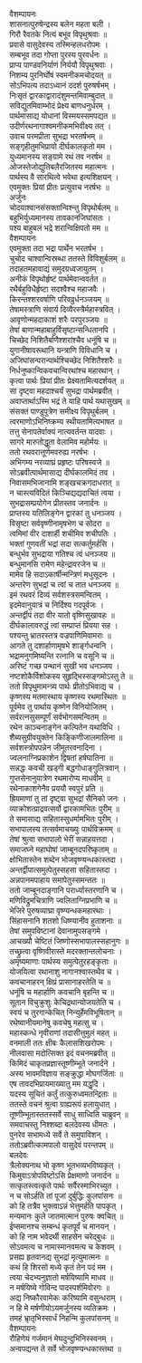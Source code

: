वैशम्पायनः  
शासनात्पुरुषेन्द्रस्य बलेन महता बली ।  
गिरौ रैवतके नित्यं बभूव विपृथुश्रवाः ॥  
प्रवासे वासुदेवस्य तस्मिन्हलधरोपमः ।  
सम्बभूव तदा गोप्ता पुरस्य पुरवर्धनः ॥  
प्राप्य पाण्डवनिर्याणं निर्ययौ विपृथुश्रवाः ।  
निशम्य पुरनिर्घोषं स्वमनीकमचोदयत् ॥  
सोऽभिपत्य तदाऽध्वानं ददर्श पुरुषर्षभम् ।  
निःसृतं द्वारकाद्वारादंशुमन्तमिवाम्बुदात् ॥  
सविद्युतमिवाम्भोदं प्रेक्ष्य बाणधनुर्धरम् ।  
पार्थमासाद्य योधानां विस्मयस्समपद्यत ॥  
उदीर्णरथनागाश्वमनीकमभिवीक्ष्य तत् ।  
उवाच परमप्रीता सुभद्रा भरतर्षभम् ॥  
सङ्गृहीतुमभिप्रायो दीर्घकालकृतो मम ।  
युध्यमानस्य सङ्ग्रामे रथं तव नरर्षभ ॥  
ओजस्तेजोद्युतिबलैरजितस्य महात्मनः ।  
पार्थस्य वै सारथित्वे भवेथा इत्यशिक्षयन् ।  
एवमुक्तः प्रियां प्रीतः प्रत्युवाच नरर्षभः ॥  
अर्जुनः  
चोदयाश्वानसंसक्तान्विश्न्तु विपृथोर्बलम् ॥  
बहुभिर्युध्यमानस्य तावकानजिघांसतः ।  
पश्य बाहुबलं भद्रे शरान्विक्षिपतो मम ॥  
वैशम्पायनः  
एवमुक्ता तदा भद्रा पार्थेन भरतर्षभ ।  
चुचोद चाश्वान्विस्रब्धा ततस्ते विविशुर्बलम् ॥  
तदाहतमहावाद्यं समुदग्रध्वजायुतम् ।  
अनीकं विपृथोर्हृष्टं पार्थमेवान्ववर्तत ॥  
रथैर्बहुविधैर्हृष्टा सदश्वैश्च महाजवैः ।  
किरन्तश्शरवर्षाणि परिवव्रुर्धनञ्जयम् ॥  
तेषामस्त्राणि संवार्य दिव्यैरस्त्रैर्महास्त्रवित् ।  
आवृणोन्महदाकाशं शरैः परपुरञ्जयः ॥  
तेषां बाणान्महाबाहुर्विसृष्टान्सन्धितानपि ।  
चिच्छेद निशितैर्बाणैश्शरांश्चैव धनूंषि च ॥  
युगानीषावरूथानि यन्त्राणि विविधानि च ।  
अजिघांसन्परान्पार्थश्चिच्छेद निशितैश्शरैः ॥  
निर्धनुष्कान्विकवचान्विरथांश्च महारथान् ।  
कृत्वा पार्थः प्रियां प्रीतः प्रेक्ष्यतामित्यदर्शयत् ॥  
सा दृष्ट्वा महदाश्चर्यं सुभद्रा पार्थमब्रवीत् ।  
अवाप्तार्थाऽस्मि भद्रं ते याहि पार्थ यथासुखम् ॥  
संसक्तं पाण्डुपुत्रेण समीक्ष्य विपृथुर्बलम् ।  
त्वरमाणोऽभिनिष्क्रम्य स्थीयतामित्यभाषत ॥  
तत्तु सेनापतेर्वाक्यं नात्यवर्तन्त यादवाः ।  
सागरे मारुतोद्धूता वेलामिव महोर्मयः ॥  
ततो रथवरात्तूर्णमवरुह्य नरर्षभः ।  
अभिगम्य नरव्याघ्रं प्रहृष्टः परिषस्वजे ॥  
सोऽब्रवीत्पार्थमासाद्य दीर्घकालमिदं तव ।  
निवासमभिजानामि शङ्खचक्रगदाधरात् ॥  
न चास्त्यविदितं किञ्चिद्यद्यदाचितं त्वया ।  
सुभद्रासम्प्रयोगेन प्रीतस्तव जनार्दनः ॥  
प्राप्तस्य यतिलिङ्गेन द्वारकां तु धनञ्जय ।  
विसृष्टा सर्ववृष्णीनामृषभेण च सोदरा ॥  
त्वमिमां वीर दाशार्ही शचीमिव शचीपतिः ।  
भक्तां गुणवतीं भद्रां सदा सत्कर्तुमर्हसि ।  
बन्धुर्भव सुभद्राया गतिश्च त्वं धनञ्जय ॥  
बन्धुमानसि रामेण महेन्द्रावरजेन च ॥  
मामेव हि सदाऽकार्षीन्मन्त्रिणं मधुसूदनः ।  
अन्तरेण सुभद्रां च त्वां च तात धनञ्जय ॥  
इमं रथवरं दिव्यं सर्वशस्त्रसमन्वितम् ।  
इदमेवानुयात्रं च निर्दिश्य गदपूर्वजः ।  
अन्तर्द्वीपं तदा वीर यातो वृष्णिसुखावहः ॥  
दीर्घकालावरुद्धं त्वां सम्प्राप्तं प्रियया सह ।  
पश्यन्तु भ्रातरस्तत्र वज्रपाणिमिवामराः ॥  
आगते तु दशार्हाणामृषभे शार्ङ्गधन्वनि ।  
भद्रामनुगमिष्यन्ति रत्नानि च वसूनि च ॥  
अरिष्टं गच्छ पन्थानं सुखी भव धनञ्जय ।  
नष्टशोकैर्विशोकस्य सुहृद्भिस्सङ्गमोऽस्तु ते ॥  
ततो विपृथुमामन्त्र्य पार्थः प्रीतोऽभिवाद्य च ।  
कृष्णस्य मतमास्थाय कृष्णस्य रथमास्थितः ॥  
पूर्वमेव तु पार्थाय कृष्णेन विनियोजितम् ।  
सर्वरत्नसुसम्पूर्णं सर्वभोगसमन्वितम् ॥  
रथेन काञ्चनाङ्गेन कल्पितेन यथाविधि ।  
शैब्यसुग्रीवयुक्तेन किङ्किणीजालमालिना ॥  
सर्वशस्त्रोपपन्नेन जीमूतरवनादिना ।  
ज्वलनाग्निप्रकाशेन द्विषतां हर्षघातिना ॥  
सन्नद्धः कवची खड्गी बद्धगोधाङ्गुलित्रवान् ।  
गुप्तसेनानुयात्रेण रथमारोप्य माधवीम् ॥  
रथेनाकाशगेनैव प्रययौ स्वपुरं प्रति ॥  
ह्रियमाणां तु तां दृष्ट्वा सुभद्रां सैनिको जनः ।  
व्याक्रोशत्प्राद्रवत्सर्वो द्वारकामभितः पुरीम् ॥  
ते समासाद्य सहितास्सुधर्मामभितः पुरीम् ।  
सभापालस्य तत्सर्वमाचख्युः पार्थविक्रमम् ॥  
तेषां श्रुत्वा सभापालो भेरीं सन्नाहयत्तदा ।  
समाजघ्ने महाघोषां जाम्बूनदपरिष्कृताम् ॥  
क्षोभितास्तेन शब्देन भोजवृष्ण्यन्धकास्तदा ।  
अन्तर्द्वीपात्समुत्पेतुस्सहसा सहितास्तदा ।  
अन्नपानमपाहाय समापेतुस्समन्ततः ॥  
ततो जाम्बूनदाङ्गानि परार्ध्यास्तरणानि च ।  
मणिविद्रुमचित्राणि ज्वलिताग्निप्रभाणि च ॥  
भेजिरे पुरुषव्याघ्रा वृष्ण्यन्धकमहारथाः ।  
सिंहासनानि शतशो धिष्ण्यानीव हुताशनाः ॥  
तेषां समुपविष्टानां देवानामुपसङ्गमे ।  
आचख्यौ चेष्टितं जिष्णोस्सभापालस्सहानुगः ॥  
तच्छ्रुत्वा वृष्णिवीरास्ते मदरक्तान्तलोचनाः ।  
अमृष्यमाणाः पार्थस्य समुत्पेतुरहङ्कृताः ॥  
योजयित्वा रथानाशु नागानश्वास्तथैव च ।  
कवचानाहरन् क्षिप्रं प्रासानाहरतेति च ॥  
धनूंषि च महार्हाणि कवचानि बृहन्ति च ॥  
सूतान विचुक्रुशुः केचिद्रथान्योजयतेति च ।  
स्वयं च तुरगान्केचित् निन्युर्हेमविभूषितान् ॥  
रथेष्वानीयमानेषु कवचेषु महत्सु च ।  
महास्कन्धे नृवीराणां तदासीत्तुमुलं महत् ॥  
वनमाली ततः क्षीबः कैलासशिखरोपमः ।  
नीलवासा मदोत्सिक्त इदं वचनमब्रवीत् ॥  
किमिदं चाकृतप्रज्ञास्तूष्णीम्भूते जनार्दने ।  
अस्य भावमविज्ञाय सङ्क्रुद्धा मोघगर्जिताः ॥  
एष तावदभिप्रायमाख्यातु मम यद्धृदि ।  
यदस्य सूचितं कर्तुं तत्कुरुध्वमतन्द्रिताः ॥  
ततस्ते वचनं श्रुत्वा ग्राह्यरूपं हलायुधात् ।  
तूष्णीम्भूतास्ततस्सर्वे साधु साध्विति चाब्रुवन् ॥  
समवाचस्तु निश्शब्दा बलदेवस्य धीमतः ।  
पुनरेव सभामध्ये सर्वे ते समुपाविशन् ।  
ततोऽब्रवीत्कामपालो वासुदेवं परन्तपम् ॥  
बलदेवः  
त्रैलोक्यनाथ भो कृष्ण भूतभव्यभविष्यकृत् ।  
किमुवाऽत्रोपविष्टोऽसि प्रेक्षमाणो जनार्दन ॥  
सत्कृतस्त्वत्कृते पार्थः सर्वैरस्माभिरच्युत ।  
न च सोऽर्हति तां पूजां दुर्बुद्धिः कुलपांसनः ॥  
को हि तत्रैव भुक्त्वाऽन्नं भेत्तुमर्हति पापकृत् ।  
मन्यमानः कुले जातमात्मानं पुरुषः क्वचित् ॥  
ईप्समानश्च सम्बन्धं कृतपूर्वं च मानयन् ।  
को हि नाम भवेदर्थी साहसेन चरेद्बुधः ॥  
सोऽवमत्य च नामास्मानवमत्य च केशवम् ।  
प्रसह्य हृतवानद्य सुभद्रां मृत्युमात्मनः ॥  
कथं हि शिरसो मध्ये कृतं तेन पदं मम ।  
त्वया चेदभ्यनुज्ञातो मर्षयिष्यामि माधव ॥  
न मर्षयिष्ये गोविन्द पादस्पर्शमिवोरगः ॥  
अद्य निष्कौरवामेकः करिष्यामि वसुन्धराम् ।  
न हि मे मर्षणीयोऽयमर्जुनस्य व्यतिक्रमः ।  
तमहं भ्राृतृभिस्सार्धं निहन्मि कुलपांसनम् ॥  
वैशम्पायनः  
रौहिणेयं गर्जमानं मेघदुन्दुभिनिस्स्वनम् ।  
अन्वपद्यन्त ते सर्वे भोजवृष्ण्यन्धकास्तथा ॥  
